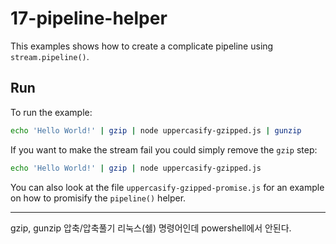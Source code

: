 # 17-pipeline-helper

This examples shows how to create a complicate pipeline using `stream.pipeline()`.


## Run

To run the example:

```bash
echo 'Hello World!' | gzip | node uppercasify-gzipped.js | gunzip
```

If you want to make the stream fail you could simply remove the `gzip` step:

```bash
echo 'Hello World!' | gzip | node uppercasify-gzipped.js
```

You can also look at the file `uppercasify-gzipped-promise.js` for an example on how to promisify the `pipeline()` helper.

---

gzip, gunzip 압축/압축풀기 리눅스(쉘) 명령어인데 powershell에서 안된다. 
